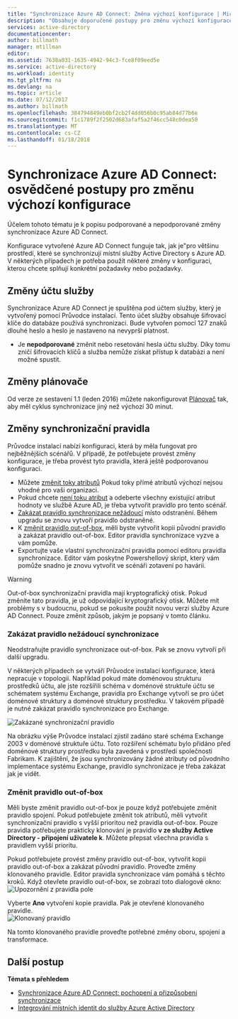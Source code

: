 ```yaml
---
title: "Synchronizace Azure AD Connect: Změna výchozí konfigurace | Microsoft Docs"
description: "Obsahuje doporučené postupy pro změnu výchozí konfigurace synchronizace služby Azure AD Connect."
services: active-directory
documentationcenter: 
author: billmath
manager: mtillman
editor: 
ms.assetid: 7638a031-1635-4942-94c3-fce8f09eed5e
ms.service: active-directory
ms.workload: identity
ms.tgt_pltfrm: na
ms.devlang: na
ms.topic: article
ms.date: 07/12/2017
ms.author: billmath
ms.openlocfilehash: 384794849eb0bf2cb2f4dd056b0c95ab84d77b6e
ms.sourcegitcommit: f1c1789f2f2502d683afaf5a2f46cc548c0dea50
ms.translationtype: MT
ms.contentlocale: cs-CZ
ms.lasthandoff: 01/18/2018
---
```

# <a name="azure-ad-connect-sync-best-practices-for-changing-the-default-configuration"></a>Synchronizace Azure AD Connect: osvědčené postupy pro změnu výchozí konfigurace
Účelem tohoto tématu je k popisu podporované a nepodporované změny synchronizace Azure AD Connect.

Konfigurace vytvořené Azure AD Connect funguje tak, jak je"pro většinu prostředí, které se synchronizují místní služby Active Directory s Azure AD. V některých případech je potřeba použít některé změny v konfiguraci, kterou chcete splňují konkrétní požadavky nebo požadavky.

## <a name="changes-to-the-service-account"></a>Změny účtu služby
Synchronizace Azure AD Connect je spuštěna pod účtem služby, který je vytvořený pomocí Průvodce instalací. Tento účet služby obsahuje šifrovací klíče do databáze používá synchronizaci. Bude vytvořen pomocí 127 znaků dlouhé heslo a heslo je nastaveno na nevyprší platnost.

* Je **nepodporované** změnit nebo resetování hesla účtu služby. Díky tomu zničí šifrovacích klíčů a služba nemůže získat přístup k databázi a není možné spustit.

## <a name="changes-to-the-scheduler"></a>Změny plánovače
Od verze ze sestavení 1.1 (leden 2016) můžete nakonfigurovat [Plánovač](active-directory-aadconnectsync-feature-scheduler.md) tak, aby měl cyklus synchronizace jiný než výchozí 30 minut.

## <a name="changes-to-synchronization-rules"></a>Změny synchronizační pravidla
Průvodce instalací nabízí konfiguraci, která by měla fungovat pro nejběžnějších scénářů. V případě, že potřebujete provést změny konfigurace, je třeba provést tyto pravidla, která ještě podporovanou konfiguraci.

* Můžete [změnit toky atributů](active-directory-aadconnectsync-change-the-configuration.md#other-common-attribute-flow-changes) Pokud toky přímé atributů výchozí nejsou vhodné pro vaši organizaci.
* Pokud chcete [není toku atribut](active-directory-aadconnectsync-change-the-configuration.md#do-not-flow-an-attribute) a odeberte všechny existující atribut hodnoty ve službě Azure AD, je třeba vytvořit pravidlo pro tento scénář.
* [Zakázat pravidlo synchronizace nežádoucí](#disable-an-unwanted-sync-rule) místo odstranění. Během upgradu se znovu vytvoří pravidlo odstraněné.
* K [změnit pravidlo out-of-box](#change-an-out-of-box-rule), měli byste vytvořit kopii původní pravidlo a zakázat pravidlo out-of-box. Editor pravidla synchronizace vyzve a vám pomůže.
* Exportujte vaše vlastní synchronizační pravidla pomocí editoru pravidla synchronizace. Editor vám poskytne Powershellový skript, který vám pomůže snadno je znovu vytvořit ve scénáři zotavení po havárii.

> [!WARNING]
> Out-of-box synchronizační pravidla mají kryptografický otisk. Pokud změníte tato pravidla, je už odpovídající kryptografický otisk. Můžete mít problémy s v budoucnu, pokud se pokusíte použít novou verzi služby Azure AD Connect. Pouze změnit způsob, jakým je popsaný v tomto článku.

### <a name="disable-an-unwanted-sync-rule"></a>Zakázat pravidlo nežádoucí synchronizace
Neodstraňujte pravidlo synchronizace out-of-box. Pak se znovu vytvoří při další upgradu.

V některých případech se vytváří Průvodce instalací konfigurace, která nepracuje v topologii. Například pokud máte doménovou strukturu prostředků účtu, ale jste rozšířili schéma v doménové struktuře účtu se schématem systému Exchange, pravidla pro Exchange vytvoří se pro účet doménové struktury a doménové struktury prostředku. V takovém případě je nutné zakázat pravidlo synchronizace pro Exchange.

![Zakázané synchronizační pravidlo](./media/active-directory-aadconnectsync-best-practices-changing-default-configuration/exchangedisabledrule.png)

Na obrázku výše Průvodce instalací zjistil zadáno staré schéma Exchange 2003 v doménové struktuře účtu. Toto rozšíření schématu bylo přidáno před doménové struktury prostředku byla zavedená v prostředí společnosti Fabrikam. K zajištění, že jsou synchronizovány žádné atributy od původního implementace systému Exchange, pravidlo synchronizace je třeba zakázat jak je vidět.

### <a name="change-an-out-of-box-rule"></a>Změnit pravidlo out-of-box
Měli byste změnit pravidlo out-of-box je pouze když potřebujete změnit pravidlo spojení. Pokud potřebujete změnit tok atributů, měli vytvořit synchronizační pravidlo s vyšší prioritou než pravidla out-of-box. Pouze pravidla potřebujete prakticky klonování je pravidlo **v ze služby Active Directory - připojení uživatele k**. Můžete přepsat všechna pravidla s pravidlem vyšší prioritu.

Pokud potřebujete provést změny pravidlo out-of-box, vytvořit kopii pravidlo out-of-box a zakázat původní pravidlo. Proveďte změny klonovaného pravidle. Editor pravidla synchronizace vám pomáhá s těchto kroků. Když otevřete pravidlo out-of-box, se zobrazí toto dialogové okno:  
![Upozornění z pravidla pole](./media/active-directory-aadconnectsync-best-practices-changing-default-configuration/warningoutofboxrule.png)

Vyberte **Ano** vytvoření kopie pravidla. Pak je otevřené klonovaného pravidle.  
![Klonovaný pravidlo](./media/active-directory-aadconnectsync-best-practices-changing-default-configuration/clonedrule.png)

Na tomto klonovaného pravidle proveďte potřebné změny oboru, spojení a transformace.

## <a name="next-steps"></a>Další postup
**Témata s přehledem**

* [Synchronizace Azure AD Connect: pochopení a přizpůsobení synchronizace](active-directory-aadconnectsync-whatis.md)
* [Integrování místních identit do služby Azure Active Directory](active-directory-aadconnect.md)
